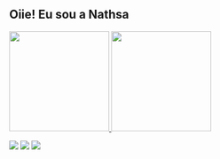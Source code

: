 
## Oiie! Eu sou a Nathsa 

 <div>
  <a href="https://github.com/NathsaKunsler">
  <img height="180em" src="https://github-readme-stats.vercel.app/api?username=nathsakunsler&show_icons=true&theme=dracula&include_all_commits=true&count_private=true"/>
  <img height="180em" src="https://github-readme-stats.vercel.app/api/top-langs/?username=NathsaKunsler&layout=compact&langs_count=7&theme=dracula"/>
</div>

 
  <a href="https://instagram.com/nathsakunsler" target="_blank"><img src="https://img.shields.io/badge/-Instagram-%23E4405F?style=for-the-badge&logo=instagram&logoColor=white" target="_blank"></a>
 	<a href="https://www.twitch.tv/nathsa_kunsler" target="_blank"><img src="https://img.shields.io/badge/Twitch-9146FF?style=for-the-badge&logo=twitch&logoColor=white" target="_blank"></a> 
  <a href="https://www.linkedin.com/in/nathsa-kunsler-854843173/" target="_blank"><img src="https://img.shields.io/badge/-LinkedIn-%230077B5?style=for-the-badge&logo=linkedin&logoColor=white" target="_blank"></a> 
 
 
  
  
